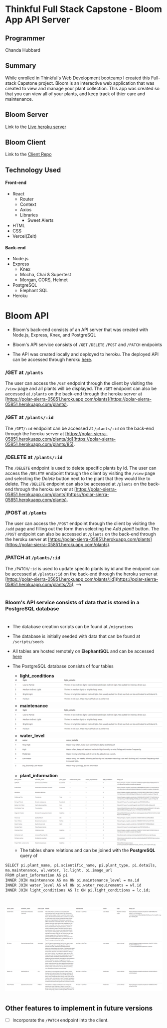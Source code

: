 # Thinkful Full Stack Capstone - Bloom App API Server

## Programmer
Chanda Hubbard

## Summary

While enrolled in Thinkful's Web Development bootcamp I created this Full-stack Capstone project.  Bloom is an interactive web application that was created to view and manage your plant collection.  This app was created so that you can view all of your plants, and keep track of thier care and maintenance.

## Bloom Server
Link to the [Live heroku server](https://polar-sierra-05851.herokuapp.com)

## Bloom Client
Link to the [Client Repo](https://github.com/ChandaHubbard/bloom-client)

## Technology Used
#### Front-end
- React
    - Router
    - Context
    - Axios
    - Libraries
        - Sweet Alerts
- HTML
- CSS
- Vercel(Zeit)

#### Back-end
- Node.js
- Express
    - Knex
    - Mocha, Chai & Supertest
    - Morgan, CORS, Helmet
- PostgreSQL
    - Elephant SQL
- Heroku

# 

# Bloom API
- Bloom's back-end consists of an API server that was created with Node.js, Express, Knex, and PostgreSQL
 
- Bloom's API service consists of `/GET` `/DELETE` `/POST` and `/PATCH` endpoints

- The API was created locally and deployed to heroku.  The deployed API can be accessed through heroku 
[here](https://polar-sierra-05851.herokuapp.com).

### /GET at `/plants`
The user can access the `/GET` endpoint through the client by visiting the `/view` page and all plants will be displayed.  The `/GET` endpoint can also be accessed at `/plants` on the back-end through the heroku server at [https://polar-sierra-05851.herokuapp.com/plants](https://polar-sierra-05851.herokuapp.com/plants).

### /GET at `/plants/:id`
The `/GET/:id` endpoint can be accessed at `/plants/:id` on the back-end through the heroku server at [https://polar-sierra-05851.herokuapp.com/plants/:id](https://polar-sierra-05851.herokuapp.com/plants/85).

### /DELETE at `/plants/:id`
The `/DELETE` endpoint is used to delete specific plants by id. The user can access the `/DELETE` endpoint through the client by visiting the `/view` page and selecting the <i>Delete</i> button next to the plant that they would like to delete.  The `/DELETE` endpoint can also be accessed at `/plants` on the back-end through the heroku server at [https://polar-sierra-05851.herokuapp.com/plants](https://polar-sierra-05851.herokuapp.com/plants).

### /POST at `/plants`
The user can access the `/POST` endpoint through the client by visiting the `/add` page and filling out the form then selecting the <i>Add plant!</i> button.  The `/POST` endpoint can also be accessed at `/plants` on the back-end through the heroku server at [https://polar-sierra-05851.herokuapp.com/plants](https://polar-sierra-05851.herokuapp.com/plants).

### /PATCH at `/plants/:id`
The `/PATCH/:id` is used to update specifc plants by id and the endpoint can be accessed at `/plants/:id` on the back-end through the heroku server at [https://polar-sierra-05851.herokuapp.com/plants/:id](https://polar-sierra-05851.herokuapp.com/plants/75). -->

# 
### Bloom's API service consists of data that is stored in a PostgreSQL database
# 

- The database creation scripts can be found at `/migrations`
- The database is initially seeded with data that can be found at `/scripts/seeds`
- All tables are hosted remotely on <b>ElephantSQL</b> and can be accessed 
[here](	postgres://xobyklgi:mFIiNp2lMwOg9rEodx2o-VpSxsFjKpEx@hanno.db.elephantsql.com:5432/xobyklgi)

- The PostgreSQL database consists of four tables 
    - <b>light_conditions</b> 
    <img src="./src/screens/light_conditions.png" alt="light_conditions table">

    - <b>maintenance</b> 
    <img src="./src/screens/light_conditions.png" alt="maintenance table">

    - <b>water_level</b> 
    <img src="./src/screens/water_level.png" alt="water_level table">

    - <b>plant_information</b> 
    <img src="./src/screens/plant_information.png" alt="plant_information table">

    - The tables share relations and can be joined with the <b>PostgreSQL</b> query of <br>

````
SELECT pi.plant_name, pi.scientific_name, pi.plant_type, pi.details, ma.maintenance, wl.water, lc.light, pi.image_url
FROM plant_information AS pi  
INNER JOIN maintenance AS ma ON pi.maintenance_level = ma.id  
INNER JOIN water_level AS wl ON pi.water_requirements = wl.id  
INNER JOIN light_conditions AS lc ON pi.light_conditions = lc.id;
````
<br><br>
<img src="./src/screens/table_join.png" alt="table join">

# 

## Other features to implement in future versions

- [ ] Incorporate the `/PATCH` endpoint into the client. 

